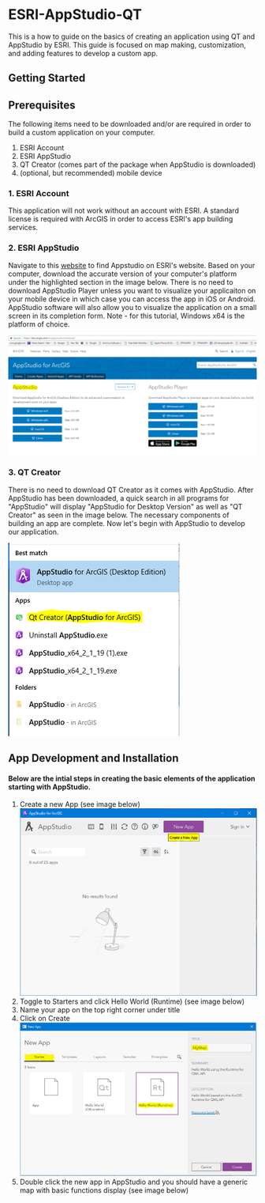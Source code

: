 # ESRI-AppStudio-QT
This is a how to guide on the basics of creating an application using QT and AppStudio by ESRI. This guide is focused on map making, customization, and adding features to develop a custom app.  
## Getting Started
## Prerequisites
The following items need to be downloaded and/or are required in order to build a custom application on your computer.
1. ESRI Account
2. ESRI AppStudio
3. QT Creator (comes part of the package when AppStudio is downloaded)
4. (optional, but recommended) mobile device

### 1. ESRI Account
This application will not work without an account with ESRI. A standard license is required with ArcGIS in order to access ESRI's app building services.

### 2. ESRI AppStudio
Navigate to this [website](https://doc.arcgis.com/en/appstudio/download/) to find Appstudio on ESRI's website. Based on your computer, download the accurate version of your computer's platform under the highlighted section in the image below. There is no need to download AppStudio Player unless you want to visualize your applicaiton on your mobile device in which case you can access the app in iOS or Android. AppStudio software will also allow you to visualize the application on a small screen in its completion form. Note - for this tutorial, Windows x64 is the platform of choice. 

![Download Site for AppStudio](esriapp.PNG)

### 3. QT Creator
There is no need to download QT Creator as it comes with AppStudio. After AppStudio has been downloaded, a quick search in all programs for "AppStudio" will display "AppStudio for Desktop Version" as well as "QT Creator" as seen in the image below. The necessary components of building an app are complete. Now let's begin with AppStudio to develop our application. 

![QT Creator](esriapp2.PNG)
## App Development and Installation
#### Below are the intial steps in creating the basic elements of the application starting with AppStudio. 
1. Create a new App (see image below)
![NewApp](esriapp3.PNG)
2. Toggle to Starters and click Hello World (Runtime) (see image below)
3. Name your app on the top right corner under title
3. Click on Create
![Create](esriapp4.PNG)
4. Double click the new app in AppStudio and you should have a generic map with  basic functions display (see image below)
